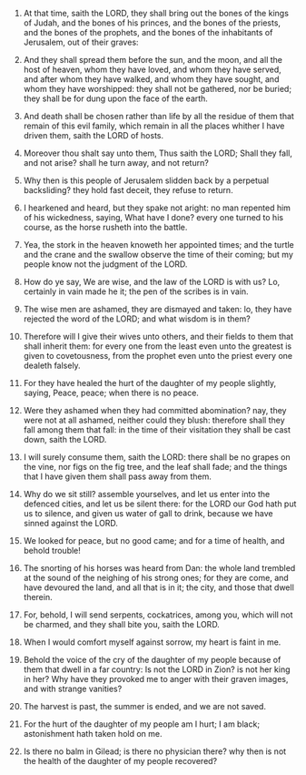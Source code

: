 1. At that time, saith the LORD, they shall bring out the bones of
the kings of Judah, and the bones of his princes, and the bones of the
priests, and the bones of the prophets, and the bones of the
inhabitants of Jerusalem, out of their graves:

2. And they shall
spread them before the sun, and the moon, and all the host of heaven,
whom they have loved, and whom they have served, and after whom they
have walked, and whom they have sought, and whom they have worshipped:
they shall not be gathered, nor be buried; they shall be for dung upon
the face of the earth.

3. And death shall be chosen rather than life by all the residue of
them that remain of this evil family, which remain in all the places
whither I have driven them, saith the LORD of hosts.

4. Moreover thou shalt say unto them, Thus saith the LORD; Shall they
fall, and not arise? shall he turn away, and not return?

5. Why then
is this people of Jerusalem slidden back by a perpetual backsliding?
they hold fast deceit, they refuse to return.

6. I hearkened and heard, but they spake not aright: no man repented
him of his wickedness, saying, What have I done? every one turned to
his course, as the horse rusheth into the battle.

7. Yea, the stork in the heaven knoweth her appointed times; and the
turtle and the crane and the swallow observe the time of their coming;
but my people know not the judgment of the LORD.

8. How do ye say, We are wise, and the law of the LORD is with us?
Lo, certainly in vain made he it; the pen of the scribes is in vain.

9. The wise men are ashamed, they are dismayed and taken: lo, they
have rejected the word of the LORD; and what wisdom is in them?

10. Therefore will I give their wives unto others, and their fields to
them that shall inherit them: for every one from the least even unto
the greatest is given to covetousness, from the prophet even unto the
priest every one dealeth falsely.

11. For they have healed the hurt of the daughter of my people
slightly, saying, Peace, peace; when there is no peace.

12. Were they ashamed when they had committed abomination? nay, they
were not at all ashamed, neither could they blush: therefore shall
they fall among them that fall: in the time of their visitation they
shall be cast down, saith the LORD.

13. I will surely consume them, saith the LORD: there shall be no
grapes on the vine, nor figs on the fig tree, and the leaf shall fade;
and the things that I have given them shall pass away from them.

14. Why do we sit still? assemble yourselves, and let us enter into
the defenced cities, and let us be silent there: for the LORD our God
hath put us to silence, and given us water of gall to drink, because
we have sinned against the LORD.

15. We looked for peace, but no good came; and for a time of health,
and behold trouble!

16. The snorting of his horses was heard from
Dan: the whole land trembled at the sound of the neighing of his
strong ones; for they are come, and have devoured the land, and all
that is in it; the city, and those that dwell therein.

17. For, behold, I will send serpents, cockatrices, among you, which
will not be charmed, and they shall bite you, saith the LORD.

18. When I would comfort myself against sorrow, my heart is faint in
me.

19. Behold the voice of the cry of the daughter of my people because
of them that dwell in a far country: Is not the LORD in Zion? is not
her king in her? Why have they provoked me to anger with their graven
images, and with strange vanities?

20. The harvest is past, the
summer is ended, and we are not saved.

21. For the hurt of the daughter of my people am I hurt; I am black;
astonishment hath taken hold on me.

22. Is there no balm in Gilead; is there no physician there? why then
is not the health of the daughter of my people recovered?